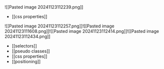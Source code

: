 ![[Pasted image 20241123112239.png]]
- [[css properties]]

![[Pasted image 20241123112257.png]]![[Pasted image 20241123111608.png]]![[Pasted image 20241123112414.png]]![[Pasted image 20241123112434.png]]



- [[selectors]]
- [[pseudo classes]]
- [[css properties]]
- [[positioning]]

